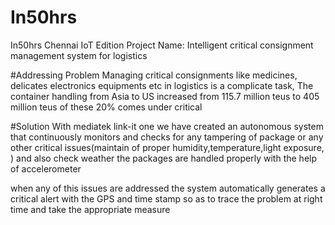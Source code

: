 # In50hrs
In50hrs Chennai IoT Edition
Project Name: Intelligent critical consignment management system for logistics

#Addressing Problem
	Managing critical consignments like medicines, delicates electronics equipments etc in logistics is a  complicate task, 
The container handling from Asia to US increased from 115.7 million teus to 405 million teus of these 20% comes under critical 

#Solution
	With mediatek link-it one we have created an autonomous system that continuously monitors and checks for any 
tampering of package or any other critical issues(maintain of proper humidity,temperature,light exposure, ) and also check weather the packages are handled properly with the help of accelerometer 

when any of this issues are addressed the system automatically generates a critical alert with the GPS and time stamp so as to trace the problem at right time and take the appropriate measure
